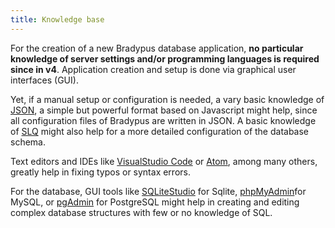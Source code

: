 ```yaml
---
title: Knowledge base
---
```


For the creation of a new Bradypus database application, 
**no particular knowledge of server settings and/or programming languages is required since in v4**.
Application creation and setup is done via graphical user interfaces (GUI).

Yet, if a manual setup or configuration is needed,
a vary basic knowledge of [JSON](https://www.json.org/),
a simple but powerful format based on Javascript might help, since all 
configuration files of Bradypus are written in JSON. A basic knowledge of
[SLQ](https://en.wikipedia.org/wiki/SQL) might also help for a more detailed
configuration of the database schema.


Text editors and IDEs like [VisualStudio Code](https://code.visualstudio.com/)
or [Atom](https://atom.io/), among many others, greatly help in fixing typos or
syntax errors.

For the database, GUI tools like 
[SQLiteStudio](https://sqlitestudio.pl/) for Sqlite, 
[phpMyAdmin](https://www.phpmyadmin.net/)for MySQL, or
[pgAdmin](https://www.pgadmin.org/) for PostgreSQL might help in
creating and editing complex database structures with few or no
knowledge of SQL.
